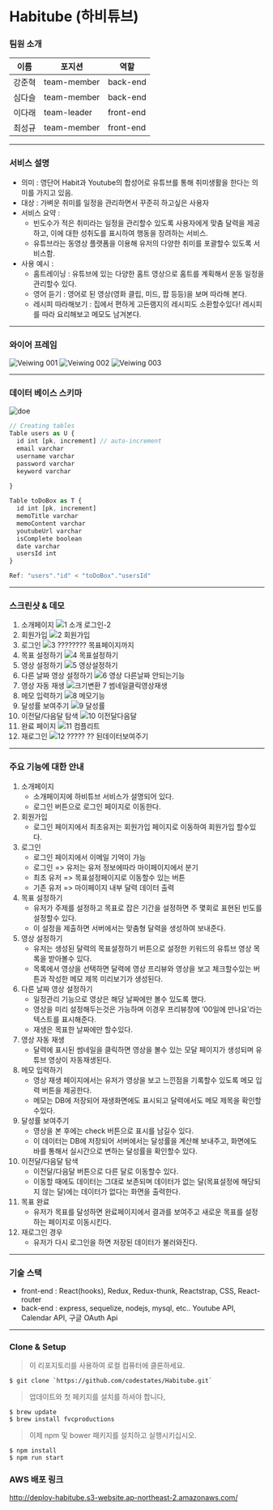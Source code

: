 

# Habitube (하비튜브)

### 팀원 소개
  
|이름|포지션|역할|
|----|----|-------|
|강준혁|team-member|back-end|
|심다슬|team-member|back-end|
|이다래|team-leader|front-end|
|최성규|team-member|front-end|

---
### 서비스 설명

  * 의미 : 영단어 Habit과 Youtube의 합성어로 유튜브를 통해 취미생활을 한다는 의미를 가지고 있음.
  * 대상 : 가벼운 취미를 일정을 관리하면서 꾸준히 하고싶은 사용자
  * 서비스 요약 : 
    - 빈도수가 적은 취미라는 일정을 관리할수 있도록 사용자에게 맞춤 달력을 제공하고, 이에 대한 성취도를 표시하여 행동을 장려하는 서비스.
    - 유튜브라는 동영상 플랫폼을 이용해 유저의 다양한 취미를 포괄할수 있도록 서비스함.
  * 사용 예시 :
    - 홈트레이닝 : 유튜브에 있는 다양한 홈트 영상으로 홈트를 계획해서 운동 일정을 관리할수 있다.
    - 영어 듣기 : 영어로 된 영상(영화 클립, 미드, 팝 등등)을 보며 따라해 본다.
    - 레시피 따라해보기 : 집에서 편하게 고든램지의 레시피도 소환할수있다! 레시피를 따라 요리해보고 메모도 남겨본다. 
   
---   
### 와이어 프레임
![Veiwing 001](https://user-images.githubusercontent.com/61297852/86470796-205dd680-bd77-11ea-88c2-51cf5a67b481.jpeg)
![Veiwing 002](https://user-images.githubusercontent.com/61297852/86470805-23f15d80-bd77-11ea-9ecf-11192efcde3b.jpeg)
![Veiwing 003](https://user-images.githubusercontent.com/61297852/86470809-25228a80-bd77-11ea-916b-a6bd01a8f04d.jpeg)

---
### 데이터 베이스 스키마  
![doe](https://user-images.githubusercontent.com/59544288/86110879-0fa42b00-bb01-11ea-8b1e-6de5ed54fe46.png)

```js
// Creating tables
Table users as U {
  id int [pk, increment] // auto-increment
  email varchar
  username varchar
  password varchar
  keyword varchar
  
}

Table toDoBox as T {
  id int [pk, increment]
  memoTitle varchar
  memoContent varchar
  youtubeUrl varchar
  isComplete boolean
  date varchar
  usersId int
}

Ref: "users"."id" < "toDoBox"."usersId" 
```

---  
### 스크린샷 & 데모

  1. 소개페이지
    ![1 소개 로그인-2](https://user-images.githubusercontent.com/48423344/87116661-576d4400-c2b1-11ea-8b50-85cc46e8449b.gif)
  2. 회원가입 
    ![2 회원가입](https://user-images.githubusercontent.com/48423344/87116770-a31fed80-c2b1-11ea-9118-1d8e790b51b4.gif)
  3. 로그인
    ![3 ????????  목표페이지까지](https://user-images.githubusercontent.com/48423344/87116858-e2e6d500-c2b1-11ea-89b8-e9cdd85f3bf0.gif)
  4. 목표 설정하기
    ![4 목표설정하기](https://user-images.githubusercontent.com/48423344/87116862-e5492f00-c2b1-11ea-8ff0-6b91222ec16c.gif)
  5. 영상 설정하기
    ![5 영상설정하기](https://user-images.githubusercontent.com/48423344/87116867-e7ab8900-c2b1-11ea-9821-91ad7f863aff.gif)
  6. 다른 날짜 영상 설정하기
    ![6 영상 다른날짜 안되는기능](https://user-images.githubusercontent.com/48423344/87116871-ec703d00-c2b1-11ea-8844-1f3597eb10b9.gif)
  7. 영상 자동 재생
    ![크기변환 7 썸네일클릭영상재생](https://user-images.githubusercontent.com/48423344/87117644-0448c080-c2b4-11ea-939c-c3d63605e5ae.gif)   
  8. 메모 입력하기
    ![8 메모기능](https://user-images.githubusercontent.com/48423344/87116882-f2661e00-c2b1-11ea-9658-deacf558b251.gif)
  9. 달성률 보여주기
    ![9 달성률](https://user-images.githubusercontent.com/48423344/87117117-a7003f80-c2b2-11ea-8809-12328199d5f1.gif)
  10. 이전달/다음달 탐색
    ![10 이전달다음달](https://user-images.githubusercontent.com/48423344/87117240-02323200-c2b3-11ea-8f8c-1ea22e47e907.gif)
  11. 완료 페이지
    ![11 컴플리트](https://user-images.githubusercontent.com/48423344/87117248-065e4f80-c2b3-11ea-9292-305a8caac297.gif)
  12. 재로그인 
  ![12 ????? ?? 된데이터보여주기](https://user-images.githubusercontent.com/48423344/87117252-08c0a980-c2b3-11ea-97a2-b8606f3844cf.gif)
---  
### 주요 기능에 대한 안내  
  1. 소개페이지
      - 소개페이지에 하비튜브 서비스가 설명되어 있다.
      - 로그인 버튼으로 로그인 페이지로 이동한다.
  2. 회원가입 
      - 로그인 페이지에서 최초유저는 회원가입 페이지로 이동하여 회원가입 할수있다.
  3. 로그인
      - 로그인 페이지에서 이메일 기억이 가능
      - 로그인 => 유저는 유저 정보에따라 마이페이지에서 분기
      - 최초 유저 => 목표설정페이지로 이동할수 있는 버튼
      - 기존 유저 => 마이페이지 내부 달력 데이터 출력
  4. 목표 설정하기
      - 유저가 주제를 설정하고 목표로 잡은 기간을 설정하면 주 몇회로 표현된 빈도를 설정할수 있다.
      - 이 설정을 제출하면 서버에서는 맞춤형 달력을 생성하여 보내준다.
  5. 영상 설정하기
      - 유저는 생성된 달력의 목표설정하기 버튼으로 설정한 키워드의 유튜브 영상 목록을 받아볼수 있다.
      - 목록에서 영상을 선택하면 달력에 영상 프리뷰와 영상을 보고 체크할수있는 버튼과 작성한 메모 제목 미리보기가 생성된다.
  6. 다른 날짜 영상 설정하기
      - 일정관리 기능으로 영상은 해당 날짜에만 볼수 있도록 했다. 
      - 영상을 미리 설정해두는것은 가능하며 이경우 프리뷰창에 ‘00일에 만나요’라는 텍스트를 표시해준다. 
      - 재생은 목표한 날짜에만 할수있다.
  7. 영상 자동 재생
      - 달력에 표시된 썸네일을 클릭하면 영상을 볼수 있는 모달 페이지가 생성되며 유튜브 영상이 자동재생된다.
  8. 메모 입력하기
      - 영상 재생 페이지에서는 유저가 영상을 보고 느낀점을 기록할수 있도록 메모 입력 버튼을 제공한다.
      - 메모는 DB에 저장되어 재생화면에도 표시되고 달력에서도 메모 제목을 확인할수있다.
  9. 달성률 보여주기
      - 영상을 본 후에는 check 버튼으로 표시를 남길수 있다. 
      - 이 데이터는 DB에 저장되어 서버에서는 달성률을 계산해 보내주고, 화면에도 바를 통해서 실시간으로 변하는 달성률을 확인할수 있다.
  10. 이전달/다음달 탐색
      - 이전달/다음달 버튼으로 다른 달로 이동할수 있다.
      - 이동할 때에도 데이터는 그대로 보존되며 데이터가 없는 달(목표설정에 해당되지 않는 달)에는 데이터가 없다는 화면을 출력한다.
  11. 목표 완료
      - 유저가 목표를 달성하면 완료페이지에서 결과를 보여주고 새로운 목표를 설정하는 페이지로 이동시킨다.
  12. 재로그인 경우
      - 유저가 다시 로그인을 하면 저장된 데이터가 불러와진다.
  
---  
### 기술 스택
   * front-end : React(hooks), Redux, Redux-thunk, Reactstrap, CSS, React-router
   * back-end : express, sequelize, nodejs, mysql, etc.. Youtube API, Calendar API, 구글 OAuth Api

---

### Clone & Setup

> 이 리포지토리를 사용하여 로컬 컴퓨터에 클론하세요. 

```shell
$ git clone `https://github.com/codestates/Habitube.git`
```
> 업데이트와 첫 페키지를 설치를 하셔야 합니다,

```shell
$ brew update
$ brew install fvcproductions
```

> 이제 npm 및 bower 패키지를 설치하고 실행시키십시오.

```shell
$ npm install
$ npm run start
```

### AWS 배포 링크
http://deploy-habitube.s3-website.ap-northeast-2.amazonaws.com/ 

<br/>
<br/>

